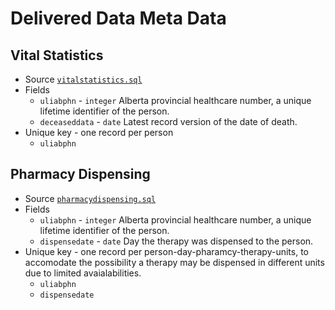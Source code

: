# Delivered Data Meta Data

## Vital Statistics
* Source [`vitalstatistics.sql`](vitalstatistics.sql)
* Fields
  * `uliabphn` - `integer` Alberta provincial healthcare number, a unique lifetime identifier of the person.
  * `deceaseddata` - `date` Latest record version of the date of death.
* Unique key - one record per person
  * `uliabphn`
  
## Pharmacy Dispensing
* Source [`pharmacydispensing.sql`](pharmacydispensing.sql)
* Fields
  * `uliabphn` - `integer` Alberta provincial healthcare number, a unique lifetime identifier of the person.
  * `dispensedate` - `date` Day the therapy was dispensed to the person.
* Unique key - one record per person-day-pharamcy-therapy-units, to accomodate the possibility a therapy may be dispensed in different units due to limited avaialabilities.
  * `uliabphn`
  * `dispensedate`
